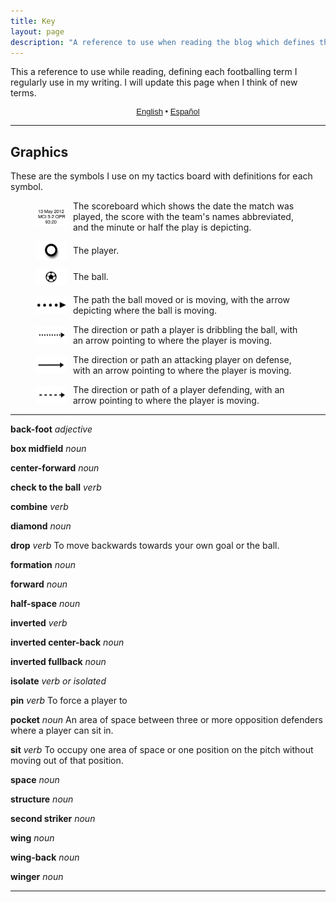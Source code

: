 ```yaml
---
title: Key
layout: page
description: "A reference to use when reading the blog which defines the symbols and football terms used in my writing."
---
```


This a reference to use while reading, defining each footballing term I regularly use in my writing. I will update this page when I think of new terms.

<p class="language-selector" style="text-align: center; font-size: 13px; font-family: helvetica">
      <a href="#" data-lang="en">English</a> • 
      <a href="#" data-lang="es">Español</a>
    </p>

---

<div class="en">

<h2>Graphics</h2>

<p>These are the symbols I use on my tactics board with definitions for each symbol.</p>

<figure style="display: flex;align-items: center;/* width: 10x; */"> <img src="https://raw.githubusercontent.com/kyleboas/images/main/uploads/2024/07/20/Image-20Jul2024_12:56:14.png" style="margin-right: 10px;width: 50px;"><p style="margin: auto; width: 100%;">The scoreboard which shows the date the match was played, the score with the team's names abbreviated, and the minute or half the play is depicting.</p></figure>

<figure style="display: flex;align-items: center;/* width: 10x; */"> <img src="https://raw.githubusercontent.com/kyleboas/images/main/uploads/2024/07/20/Image-20Jul2024_13:56:42.png" style="margin-right: 10px;width: 50px;"><p style="margin: auto; width: 100%;">The player.</p></figure>

<figure style="display: flex;align-items: center;/* width: 10x; */"> <img src="https://raw.githubusercontent.com/kyleboas/images/main/uploads/2024/07/20/Image-20Jul2024_13:56:43.png" style="margin-right: 10px;width: 50px;"><p style="margin: auto; width: 100%;">The ball.</p></figure>

<figure style="display: flex;align-items: center;/* width: 10x; */"> <img src="https://raw.githubusercontent.com/kyleboas/images/main/uploads/2024/07/20/Image-20Jul2024_12:44:26.png" style="margin-right: 10px;width: 50px;"><p style="margin: auto; width: 100%;">The path the ball moved or is moving, with the arrow depicting where the ball is moving.</p></figure>

<figure style="display: flex;align-items: center;/* width: 10x; */"> <img src="https://raw.githubusercontent.com/kyleboas/images/main/uploads/2024/07/20/Image-20Jul2024_13:02:13.png" style="margin-right: 10px;width: 50px;"><p style="margin: auto; width: 100%;">The direction or path a player is dribbling the ball, with an arrow pointing to where the player is moving.</p></figure>

<figure style="display: flex;align-items: center;/* width: 10x; */"> <img src="https://raw.githubusercontent.com/kyleboas/images/main/uploads/2024/07/20/Image-20Jul2024_12:56:13.png" style="margin-right: 10px;width: 50px;"><p style="margin: auto; width: 100%;">The direction or path an attacking player on defense, with an arrow pointing to where the player is moving. </p></figure>

<figure style="display: flex;align-items: center;/* width: 10x; */"> <img src="https://raw.githubusercontent.com/kyleboas/images/main/uploads/2024/07/20/Image-20Jul2024_12:44:27.png" style="margin-right: 10px;width: 50px;"><p style="margin: auto; width: 100%;">The direction or path of a player defending, with an arrow pointing to where the player is moving. </p></figure>

<hr />

<p><strong>back-foot</strong> <em>adjective</em></p>

<p><strong>box midfield</strong> <em>noun</em></p>

<p><strong>center-forward</strong> <em>noun</em></p>

<p><strong>check to the ball</strong> <em>verb</em></p>

<p><strong>combine</strong> <em>verb</em></p>

<p><strong>diamond</strong> <em>noun</em></p>

<p><strong>drop</strong> <em>verb</em>
To move backwards towards your own goal or the ball.</p>

<p><strong>formation</strong> <em>noun</em></p>

<p><strong>forward</strong> <em>noun</em></p>

<p><strong>half-space</strong> <em>noun</em></p>

<p><strong>inverted</strong> <em>verb</em></p>

<p><strong>inverted center-back</strong> <em>noun</em></p>

<p><strong>inverted fullback</strong> <em>noun</em></p>

<p><strong>isolate</strong> <em>verb</em>
<em>or isolated</em></p>

<p><strong>pin</strong> <em>verb</em> To force a player to </p>

<p><strong>pocket</strong> <em>noun</em> An area of space between three or more opposition defenders where a player can sit in.</p>

<p><strong>sit</strong> <em>verb</em> To occupy one area of space or one position on the pitch without moving out of that position. </p>

<p><strong>space</strong> <em>noun</em></p>

<p><strong>structure</strong> <em>noun</em></p>

<p><strong>second striker</strong> <em>noun</em></p>

<p><strong>wing</strong> <em>noun</em></p>

<p><strong>wing-back</strong> <em>noun</em></p>

<p><strong>winger</strong> <em>noun</em></p>

</div>



<div class="es" style="display:none">

<h2>Gráficos</h2>

<p>Estos son los símbolos que uso en mi tablero de tácticas con definiciones para cada símbolo.</p>

<figure style="display: flex;align-items: center;/* width: 10x; */"> <img src="https://raw.githubusercontent.com/kyleboas/images/main/uploads/2024/07/20/Image-20Jul2024_12:56:14.png" style="margin-right: 10px;width: 50px;"><p style="margin: auto; width: 100%;">El marcador que muestra la fecha en que se jugó el partido, el resultado con los nombres de los equipos abreviados y el minuto o la mitad que se está representando.</p></figure>

<figure style="display: flex;align-items: center;/* width: 10x; */"> <img src="https://raw.githubusercontent.com/kyleboas/images/main/uploads/2024/07/20/Image-20Jul2024_13:56:42.png" style="margin-right: 10px;width: 50px;"><p style="margin: auto; width: 100%;">El jugador.</p></figure>

<figure style="display: flex;align-items: center;/* width: 10x; */"> <img src="https://raw.githubusercontent.com/kyleboas/images/main/uploads/2024/07/20/Image-20Jul2024_13:56:43.png" style="margin-right: 10px;width: 50px;"><p style="margin: auto; width: 100%;">El balón.</p></figure>

<figure style="display: flex;align-items: center;/* width: 10x; */"> <img src="https://raw.githubusercontent.com/kyleboas/images/main/uploads/2024/07/20/Image-20Jul2024_12:44:26.png" style="margin-right: 10px;width: 50px;"><p style="margin: auto; width: 100%;">El camino que el balón se movió o está moviendo, con la flecha indicando hacia dónde se está moviendo el balón.</p></figure>

<figure style="display: flex;align-items: center;/* width: 10x; */"> <img src="https://raw.githubusercontent.com/kyleboas/images/main/uploads/2024/07/20/Image-20Jul2024_13:02:13.png" style="margin-right: 10px;width: 50px;"><p style="margin: auto; width: 100%;">La dirección o el camino que un jugador está driblando el balón, con una flecha apuntando hacia dónde se está moviendo el jugador.</p></figure>

<figure style="display: flex;align-items: center;/* width: 10x; */"> <img src="https://raw.githubusercontent.com/kyleboas/images/main/uploads/2024/07/20/Image-20Jul2024_12:56:13.png" style="margin-right: 10px;width: 50px;"><p style="margin: auto; width: 100%;">La dirección o el camino de un jugador atacante en defensa, con una flecha apuntando hacia dónde se está moviendo el jugador.</p></figure>

<figure style="display: flex;align-items: center;/* width: 10x; */"> <img src="https://raw.githubusercontent.com/kyleboas/images/main/uploads/2024/07/20/Image-20Jul2024_12:44:27.png" style="margin-right: 10px;width: 50px;"><p style="margin: auto; width: 100%;">La dirección o el camino de un jugador defendiendo, con una flecha apuntando hacia dónde se está moviendo el jugador.</p></figure>

<hr />

<p><strong>back-foot</strong> <em>adjetivo</em></p>

<p><strong>box midfield</strong> <em>sustantivo</em></p>

<p><strong>center-forward</strong> <em>sustantivo</em></p>

<p><strong>check to the ball</strong> <em>verbo</em></p>

<p><strong>combine</strong> <em>verbo</em></p>

<p><strong>diamond</strong> <em>sustantivo</em></p>

<p><strong>drop</strong> <em>verbo</em> Moverse hacia atrás hacia tu propia portería o el balón.</p>

<p><strong>formation</strong> <em>sustantivo</em></p>

<p><strong>forward</strong> <em>sustantivo</em></p>

<p><strong>half-space</strong> <em>sustantivo</em></p>

<p><strong>inverted</strong> <em>verbo</em></p>

<p><strong>inverted center-back</strong> <em>sustantivo</em></p>

<p><strong>inverted fullback</strong> <em>sustantivo</em></p>

<p><strong>isolate</strong> <em>verbo</em>
<em>o aislado</em></p>

<p><strong>pin</strong> <em>verbo</em> Forzar a un jugador a </p>

<p><strong>pocket</strong> <em>sustantivo</em> Un área de espacio entre tres o más defensores rivales donde un jugador puede sentarse.</p>

<p><strong>sit</strong> <em>verbo</em> Ocupar un área de espacio o una posición en el campo sin moverse de esa posición.</p>

<p><strong>space</strong> <em>sustantivo</em></p>

<p><strong>structure</strong> <em>sustantivo</em></p>

<p><strong>second striker</strong> <em>sustantivo</em></p>

<p><strong>wing</strong> <em>sustantivo</em></p>

<p><strong>wing-back</strong> <em>sustantivo</em></p>

<p><strong>winger</strong> <em>sustantivo</em></p>

</div>

---

<script>
// Get the language selector and content elements
const languageSelector = document.querySelectorAll('.language-selector a');
const enContent = document.querySelector('.en');
const esContent = document.querySelector('.es');

// Function to update the content based on the selected language
function updateContent(lang) {
  if (lang === 'en') {
    enContent.style.display = 'block';
    esContent.style.display = 'none';
  } else if (lang === 'es') {
    enContent.style.display = 'none';
    esContent.style.display = 'block';
  } else {
    enContent.style.display = 'none';
    esContent.style.display = 'none';
  }
}

// Initial content update
updateContent('en');

// Listen for language selection changes
languageSelector.forEach(link => {
  link.addEventListener('click', (event) => {
    event.preventDefault();
    const lang = event.target.dataset.lang;
    updateContent(lang);
  });
});
</script>
